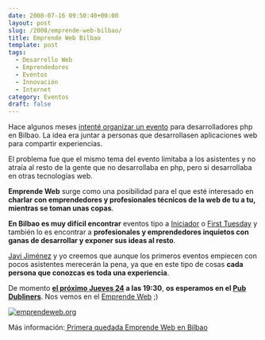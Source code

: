 ```yaml
---
date: 2008-07-16 09:50:40+00:00
layout: post
slug: /2008/emprende-web-bilbao/
title: Emprende Web Bilbao
template: post
tags:
  - Desarrollo Web
  - Emprendedores
  - Eventos
  - Innovación
  - Internet
category: Eventos
draft: false
---
```


Hace algunos meses [intenté organizar un evento](/2008/01/30/phpbilbaoorg/) para desarrolladores php en Bilbao. La idea era juntar a personas que desarrollasen aplicaciones web para compartir experiencias.

El problema fue que el mismo tema del evento limitaba a los asistentes y no atraía al resto de la gente que no desarrollaba en php, pero si desarrollaba en otras tecnologías web.

**Emprende Web** surge como una posibilidad para el que esté interesado en **charlar con emprendedores y profesionales técnicos de la web de tu a tu, mientras se toman unas copas**.

**En Bilbao es muy difícil encontrar** eventos tipo a [Iniciador](http://iniciador.com) o [First Tuesday](http://www.firsttuesday.es/) y también lo es encontrar a **profesionales y emprendedores inquietos con ganas de desarrollar y exponer sus ideas al resto**.

[Javi Jiménez](http://www.codeonrails.com/) y yo creemos que aunque los primeros eventos empiecen con pocos asistentes merecerán la pena, ya que en este tipo de cosas **cada persona que conozcas es toda una experiencia**.

De momento **[el próximo Jueves 24](http://emprendeweb.org/2008/07/16/primera-quedada-emprende-web-en-bilbao/) a las 19:30**, **os esperamos en el [Pub Dubliners](http://11870.com/pro/35554)**. Nos vemos en el [Emprende Web](http://emprendeweb.org/) ;)


[![emprendeweb.org](http://farm4.static.flickr.com/3102/2673213725_42b4a60f6b.jpg)](http://emprendeweb.org)



Más información:[ Primera quedada Emprende Web en Bilbao](http://emprendeweb.org/2008/07/16/primera-quedada-emprende-web-en-bilbao/)
